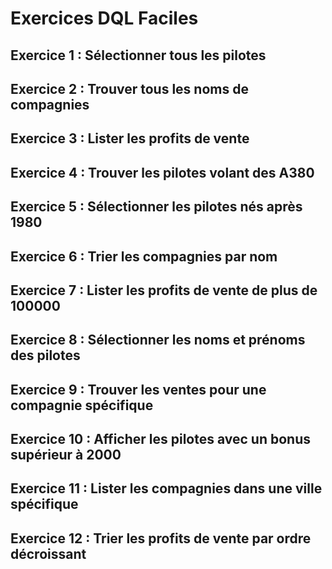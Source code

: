 # Exercices DQL Faciles

## Exercice 1 : Sélectionner tous les pilotes

## Exercice 2 : Trouver tous les noms de compagnies

## Exercice 3 : Lister les profits de vente

## Exercice 4 : Trouver les pilotes volant des A380

## Exercice 5 : Sélectionner les pilotes nés après 1980

## Exercice 6 : Trier les compagnies par nom

## Exercice 7 : Lister les profits de vente de plus de 100000

## Exercice 8 : Sélectionner les noms et prénoms des pilotes

## Exercice 9 : Trouver les ventes pour une compagnie spécifique

## Exercice 10 : Afficher les pilotes avec un bonus supérieur à 2000

## Exercice 11 : Lister les compagnies dans une ville spécifique

## Exercice 12 : Trier les profits de vente par ordre décroissant
